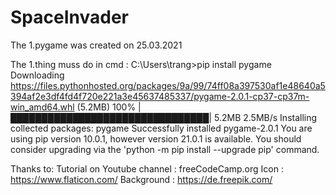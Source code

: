 # SpaceInvader

The 1.pygame was created on 25.03.2021

The 1.thing muss do in cmd : 
C:\Users\trang>pip install pygame
  Downloading https://files.pythonhosted.org/packages/9a/99/74ff08a397530af1e48640a5394af2e3df4fd4f720e221a3e45637485337/pygame-2.0.1-cp37-cp37m-win_amd64.whl (5.2MB)
    100% |████████████████████████████████| 5.2MB 2.5MB/s
Installing collected packages: pygame
Successfully installed pygame-2.0.1
You are using pip version 10.0.1, however version 21.0.1 is available.
You should consider upgrading via the 'python -m pip install --upgrade pip' command.

Thanks to:
Tutorial on Youtube channel : freeCodeCamp.org
Icon : https://www.flaticon.com/
Background : https://de.freepik.com/
